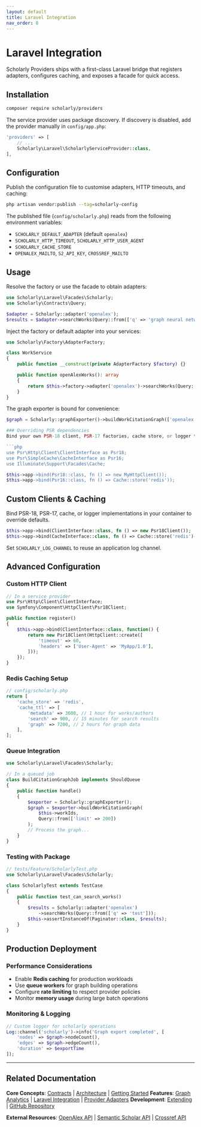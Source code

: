 ```yaml
---
layout: default
title: Laravel Integration
nav_order: 8
---
```


# Laravel Integration

Scholarly Providers ships with a first-class Laravel bridge that registers adapters, configures caching, and exposes a facade for quick access.

## Installation

```bash
composer require scholarly/providers
```

The service provider uses package discovery. If discovery is disabled, add the provider manually in `config/app.php`:

```php
'providers' => [
    // ...
    Scholarly\Laravel\ScholarlyServiceProvider::class,
],
```

## Configuration

Publish the configuration file to customise adapters, HTTP timeouts, and caching:

```bash
php artisan vendor:publish --tag=scholarly-config
```

The published file (`config/scholarly.php`) reads from the following environment variables:

- `SCHOLARLY_DEFAULT_ADAPTER` (default `openalex`)
- `SCHOLARLY_HTTP_TIMEOUT`, `SCHOLARLY_HTTP_USER_AGENT`
- `SCHOLARLY_CACHE_STORE`
- `OPENALEX_MAILTO`, `S2_API_KEY`, `CROSSREF_MAILTO`

## Usage

Resolve the factory or use the facade to obtain adapters:

```php
use Scholarly\Laravel\Facades\Scholarly;
use Scholarly\Contracts\Query;

$adapter = Scholarly::adapter('openalex');
$results = $adapter->searchWorks(Query::from(['q' => 'graph neural networks']));
```

Inject the factory or default adapter into your services:

```php
use Scholarly\Factory\AdapterFactory;

class WorkService
{
    public function __construct(private AdapterFactory $factory) {}

    public function openAlexWorks(): array
    {
        return $this->factory->adapter('openalex')->searchWorks(Query::from(['q' => 'vision']));
    }
}
```

The graph exporter is bound for convenience:

```php
$graph = Scholarly::graphExporter()->buildWorkCitationGraph(['openalex:W123'], Query::from(['limit' => 50]));

### Overriding PSR dependencies
Bind your own PSR-18 client, PSR-17 factories, cache store, or logger to integrate platform choices like Symfony HttpClient or Redis caching.

```php
use Psr\Http\Client\ClientInterface as Psr18;
use Psr\SimpleCache\CacheInterface as Psr16;
use Illuminate\Support\Facades\Cache;

$this->app->bind(Psr18::class, fn () => new MyHttpClient());
$this->app->bind(Psr16::class, fn () => Cache::store('redis'));
```

## Custom Clients & Caching

Bind PSR-18, PSR-17, cache, or logger implementations in your container to override defaults.

```php
$this->app->bind(ClientInterface::class, fn () => new Psr18Client());
$this->app->bind(CacheInterface::class, fn () => Cache::store('redis')->getRepository());
```

Set `SCHOLARLY_LOG_CHANNEL` to reuse an application log channel.

## Advanced Configuration

### Custom HTTP Client

```php
// In a service provider
use Psr\Http\Client\ClientInterface;
use Symfony\Component\HttpClient\Psr18Client;

public function register()
{
    $this->app->bind(ClientInterface::class, function() {
        return new Psr18Client(HttpClient::create([
            'timeout' => 60,
            'headers' => ['User-Agent' => 'MyApp/1.0'],
        ]));
    });
}
```


### Redis Caching Setup
```php
// config/scholarly.php
return [
    'cache_store' => 'redis',
    'cache_ttl' => [
        'metadata' => 3600, // 1 hour for works/authors
        'search' => 900, // 15 minutes for search results
        'graph' => 7200, // 2 hours for graph data
    ],
];
```

### Queue Integration
```php
use Scholarly\Laravel\Facades\Scholarly;

// In a queued job
class BuildCitationGraphJob implements ShouldQueue
{
    public function handle()
    {
        $exporter = Scholarly::graphExporter();
        $graph = $exporter->buildWorkCitationGraph(
            $this->workIds,
            Query::from(['limit' => 200])
        );
        // Process the graph...
    }
}
```

### Testing with Package
```php
// tests/Feature/ScholarlyTest.php
use Scholarly\Laravel\Facades\Scholarly;

class ScholarlyTest extends TestCase
{
    public function test_can_search_works()
    {
        $results = Scholarly::adapter('openalex')
            ->searchWorks(Query::from(['q' => 'test']));
        $this->assertInstanceOf(Paginator::class, $results);
    }
}
```

## Production Deployment

### Performance Considerations
- Enable **Redis caching** for production workloads
- Use **queue workers** for graph building operations
- Configure **rate limiting** to respect provider policies
- Monitor **memory usage** during large batch operations

### Monitoring & Logging
```php
// Custom logger for scholarly operations
Log::channel('scholarly')->info('Graph export completed', [
    'nodes' => $graph->nodeCount(),
    'edges' => $graph->edgeCount(),
    'duration' => $exportTime
]);
```

---

## Related Documentation

**Core Concepts**: [Contracts](contracts.md) | [Architecture](architecture.md) | [Getting Started](getting-started.md)
**Features**: [Graph Analytics](graph.md) | [Laravel Integration](laravel.md) | [Provider Adapters](providers.md)
**Development**: [Extending](extending.md) | [GitHub Repository](https://github.com/mbsoft31/scholarly-providers)

**External Resources**: [OpenAlex API](https://docs.openalex.org/) | [Semantic Scholar API](https://api.semanticscholar.org/) | [Crossref API](https://github.com/CrossRef/rest-api-doc)

